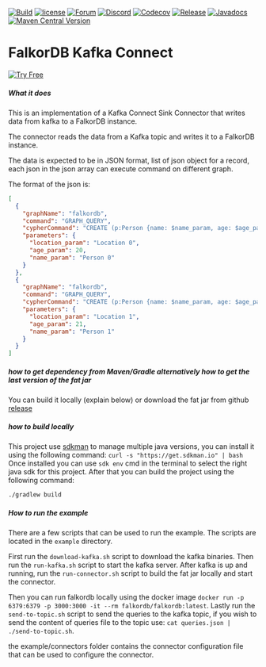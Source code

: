 [![Build](https://github.com/FalkorDB/falkordb-kafka-connect/actions/workflows/build.yml/badge.svg)](https://github.com/FalkorDB/falkordb-kafka-connect/actions/workflows/build.yml)
[![license](https://img.shields.io/github/license/falkordb/falkordb-kafka-connect.svg)](https://github.com/falkordb/falkordb-kafka-connect)
[![Forum](https://img.shields.io/badge/Forum-falkordb-blue)](https://github.com/orgs/FalkorDB/discussions)
[![Discord](https://img.shields.io/discord/1146782921294884966?style=flat-square)](https://discord.gg/ErBEqN9E)
[![Codecov](https://codecov.io/gh/falkordb/falkordb-kafka-connect/branch/main/graph/badge.svg)](https://codecov.io/gh/falkordb/falkordb-kafka-connect)
[![Release](https://img.shields.io/github/release/falkordb/falkordb-kafka-connect.svg)](https://github.com/falkordb/falkordb-kafka-connect/releases/latest)
[![Javadocs](https://www.javadoc.io/badge/com.falkordb/falkordb-kafka-connect.svg)](https://www.javadoc.io/doc/com.falkordb/falkordb-kafka-connect)
[![Maven Central Version](https://img.shields.io/maven-central/v/com.falkordb/falkordb-kafka-connect)](https://central.sonatype.com/artifact/com.falkordb/falkordb-kafka-connect)

# FalkorDB Kafka Connect

[![Try Free](https://img.shields.io/badge/Try%20Free-FalkorDB%20Cloud-FF8101?labelColor=FDE900&style=for-the-badge&link=https://app.falkordb.cloud)](https://app.falkordb.cloud)

##### What it does
This is an implementation of a Kafka Connect Sink Connector that writes data from kafka to a FalkorDB instance.

The connector reads the data from a Kafka topic and writes it to a FalkorDB instance.

The data is expected to be in JSON format, list of json object for a record, each json in the json array can execute command on different graph.

The format of the json is:
```json
[
  {
    "graphName": "falkordb",
    "command": "GRAPH_QUERY",
    "cypherCommand": "CREATE (p:Person {name: $name_param, age: $age_param, location: $location_param}) RETURN p",
    "parameters": {
      "location_param": "Location 0",
      "age_param": 20,
      "name_param": "Person 0"
    }
  },
  {
    "graphName": "falkordb",
    "command": "GRAPH_QUERY",
    "cypherCommand": "CREATE (p:Person {name: $name_param, age: $age_param, location: $location_param}) RETURN p",
    "parameters": {
      "location_param": "Location 1",
      "age_param": 21,
      "name_param": "Person 1"
    }
  }
]

```


##### how to get dependency from Maven/Gradle alternatively how to get the last version of the fat jar
You can build it locally (explain below) or download the fat jar from github  [release](https://github.com/FalkorDB/falkordb-kafka-connect/releases/download/v1.0.0/falkordb-kafka-connect-uber.jar) 

##### how to build locally  
This project use [sdkman](https://sdkman.io/) to manage multiple java versions, you can install it using the following command: `curl -s "https://get.sdkman.io" | bash`
Once installed you can use `sdk env` cmd in the terminal to select the right java sdk for this project.
After that you can build the project using the following command:
```bash
./gradlew build
```

##### How to run the example
There are a few scripts that can be used to run the example. The scripts are located in the `example` directory.

First run the `download-kafka.sh` script to download the kafka binaries. Then run the `run-kafka.sh` script to start the kafka server.
After kafka is up and running, run the `run-connector.sh` script to build the fat jar locally and  start the connector.

Then you can run falkordb locally using the docker image `docker run -p 6379:6379 -p 3000:3000 -it --rm falkordb/falkordb:latest`.
Lastly run the `send-to-topic.sh` script to send the queries to the kafka topic, if you wish to send the content of queries file to the topic use:
`cat queries.json | ./send-to-topic.sh`.

the example/connectors folder contains the connector configuration file that can be used to configure the connector.
